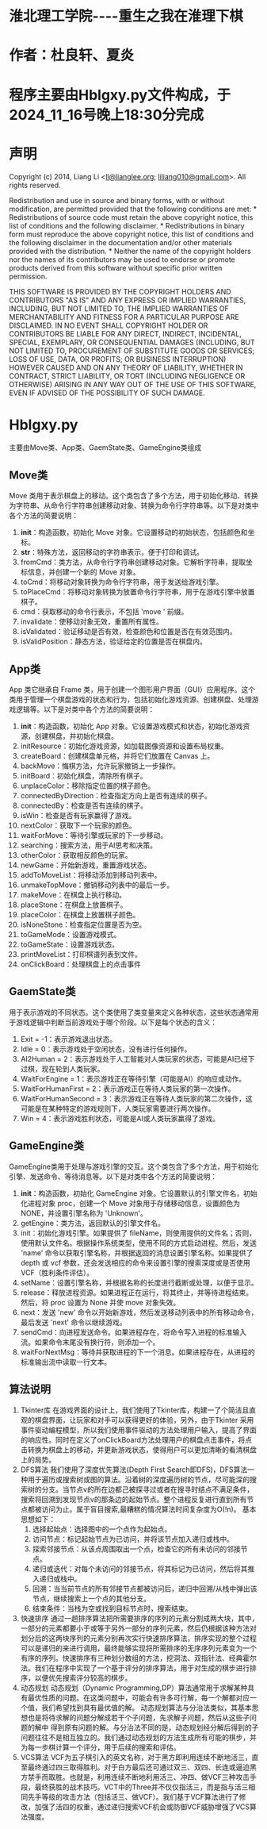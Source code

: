# 淮北理工学院----重生之我在淮理下棋
# 作者：杜良轩、夏炎 
# 程序主要由Hblgxy.py文件构成，于2024_11_16号晚上18:30分完成
# 声明
Copyright (c) 2014, Liang Li <ll@lianglee.org; liliang010@gmail.com>.
All rights reserved.

Redistribution and use in source and binary forms, with or without
modification, are permitted provided that the following conditions are met:
    * Redistributions of source code must retain the above copyright
      notice, this list of conditions and the following disclaimer.
    * Redistributions in binary form must reproduce the above copyright
      notice, this list of conditions and the following disclaimer in the
      documentation and/or other materials provided with the distribution.
    * Neither the name of the copyright holders nor the
      names of its contributors may be used to endorse or promote products
      derived from this software without specific prior written permission.

THIS SOFTWARE IS PROVIDED BY THE COPYRIGHT HOLDERS AND CONTRIBUTORS "AS IS" AND
ANY EXPRESS OR IMPLIED WARRANTIES, INCLUDING, BUT NOT LIMITED TO, THE IMPLIED
WARRANTIES OF MERCHANTABILITY AND FITNESS FOR A PARTICULAR PURPOSE ARE
DISCLAIMED. IN NO EVENT SHALL COPYRIGHT HOLDER OR CONTRIBUTORS BE LIABLE FOR ANY
DIRECT, INDIRECT, INCIDENTAL, SPECIAL, EXEMPLARY, OR CONSEQUENTIAL DAMAGES
(INCLUDING, BUT NOT LIMITED TO, PROCUREMENT OF SUBSTITUTE GOODS OR SERVICES;
LOSS OF USE, DATA, OR PROFITS; OR BUSINESS INTERRUPTION) HOWEVER CAUSED AND
ON ANY THEORY OF LIABILITY, WHETHER IN CONTRACT, STRICT LIABILITY, OR TORT
(INCLUDING NEGLIGENCE OR OTHERWISE) ARISING IN ANY WAY OUT OF THE USE OF THIS
SOFTWARE, EVEN IF ADVISED OF THE POSSIBILITY OF SUCH DAMAGE.


# Hblgxy.py
主要由Move类、App类、GaemState类、GameEngine类组成

## Move类
Move 类用于表示棋盘上的移动。这个类包含了多个方法，用于初始化移动、转换为字符串、从命令行字符串创建移动对象、转换为命令行字符串等。以下是对类中各个方法的简要说明：
1. __init__：构造函数，初始化 Move 对象。它设置移动的初始状态，包括颜色和坐标。
2. __str__：特殊方法，返回移动的字符串表示，便于打印和调试。
3. fromCmd：类方法，从命令行字符串创建移动对象。它解析字符串，提取坐标信息，并创建一个新的 Move 对象。
4. toCmd：将移动对象转换为命令行字符串，用于发送给游戏引擎。
5. toPlaceCmd：将移动对象转换为放置命令行字符串，用于在游戏引擎中放置棋子。
6. cmd：获取移动的命令行表示，不包括 'move ' 前缀。
7. invalidate：使移动对象无效，重置所有属性。
8. isValidated：验证移动是否有效，检查颜色和位置是否在有效范围内。
9. isValidPosition：静态方法，验证给定的位置是否在棋盘内。

## App类
App 类它继承自 Frame 类，用于创建一个图形用户界面（GUI）应用程序。这个类用于管理一个棋盘游戏的状态和行为，包括初始化游戏资源、创建棋盘、处理游戏逻辑等。以下是对类中各个方法的简要说明：
1. __init__：构造函数，初始化 App 对象。它设置游戏模式和状态，初始化游戏资源，创建棋盘，并初始化棋盘。
2. initResource：初始化游戏资源，如加载图像资源和设置布局权重。
3. createBoard：创建棋盘单元格，并将它们放置在 Canvas 上。
4. backMove：悔棋方法，允许玩家撤销上一步操作。
5. initBoard：初始化棋盘，清除所有棋子。
6. unplaceColor：移除指定位置的棋子颜色。
7. connectedByDirection：检查指定方向上是否有连续的棋子。
8. connectedBy：检查是否有连续的棋子。
9. isWin：检查是否有玩家赢得了游戏。
10. nextColor：获取下一个玩家的颜色。
11. waitForMove：等待引擎或玩家的下一步移动。
12. searching：搜索方法，用于AI思考和决策。
13. otherColor：获取相反颜色的玩家。
14. newGame：开始新游戏，重置游戏状态。
15. addToMoveList：将移动添加到移动列表中。
16. unmakeTopMove：撤销移动列表中的最后一步。
17. makeMove：在棋盘上执行移动。
18. placeStone：在棋盘上放置棋子。
19. placeColor：在棋盘上放置棋子颜色。
20. isNoneStone：检查指定位置是否为空。
21. toGameMode：设置游戏模式。
22. toGameState：设置游戏状态。
23. printMoveList：打印棋谱列表到文件。
24. onClickBoard：处理棋盘上的点击事件

## GaemState类
用于表示游戏的不同状态。这个类使用了类变量来定义各种状态，这些状态通常用于游戏逻辑中判断当前游戏处于哪个阶段。以下是每个状态的含义：
1. Exit = -1：表示游戏退出状态。
2. Idle = 0：表示游戏处于空闲状态，没有进行任何操作。
3. AI2Human = 2：表示游戏处于人工智能对人类玩家的状态，可能是AI已经下过棋，现在轮到人类玩家。
4. WaitForEngine = 1：表示游戏正在等待引擎（可能是AI）的响应或动作。
5. WaitForHumanFirst = 2：表示游戏正在等待人类玩家的第一次操作。
6. WaitForHumanSecond = 3：表示游戏正在等待人类玩家的第二次操作，这可能是在某种特定的游戏规则下，人类玩家需要进行两次操作。
4. Win = 4：表示游戏胜利状态，可能是AI或人类玩家赢得了游戏。

## GameEngine类
GameEngine类用于处理与游戏引擎的交互。这个类包含了多个方法，用于初始化引擎、发送命令、等待消息等。以下是对类中各个方法的简要说明：
1. __init__：构造函数，初始化 GameEngine 对象。它设置默认的引擎文件名，初始化进程对象 proc，创建一个 Move 对象用于存储移动信息，设置颜色为 NONE，并设置引擎名称为 'Unknown'。
2. getEngine：类方法，返回默认的引擎文件名。
3. init：初始化游戏引擎。如果提供了 fileName，则使用提供的文件名；否则，使用默认文件名。根据操作系统类型，使用不同的方式启动进程。然后，发送 'name' 命令以获取引擎名称，并根据返回的消息设置引擎名称。如果提供了 depth 或 vcf 参数，还会发送相应的命令来设置引擎的搜索深度或是否使用 VCF（胜利条件评估）。
4. setName：设置引擎名称，并根据名称的长度进行截断或处理，以便于显示。
5. release：释放进程资源。如果进程正在运行，将其终止，并等待进程结束。然后，将 proc 设置为 None 并使 move 对象失效。
6. next：发送 'new' 命令以开始新游戏，然后发送移动列表中的所有移动命令，最后发送 'next' 命令以继续游戏。
7. sendCmd：向进程发送命令。如果进程存在，将命令写入进程的标准输入流。如果命令末尾没有换行符，则添加一个。
8. waitForNextMsg：等待并获取进程的下一个消息。如果进程存在，从进程的标准输出流中读取一行文本。

## 算法说明

1. Tkinter库
    在游戏界面的设计上，我们使用了Tkinter库，构建一了个简洁且直观的棋盘界面，让玩家和对手可以获得更好的体验，另外，由于Tkinter 采用事件驱动编程模型，所以我们使用事件驱动的方法处理用户输入，提高了界面的响应性。同时在定义了onClickBoard方法处理用户的棋盘点击事件，将点击转换为棋盘上的移动，并更新游戏状态，使得用户可以更加清晰的看清棋盘上的局势。
2. DFS算法
    我们使用了深度优先算法(Depth First Search即DFS)，DFS算法一种用于遍历或搜索树或图的算法。沿着树的深度遍历树的节点，尽可能深的搜索树的分支。当节点v的所在边都己被探寻过或者在搜寻时结点不满足条件，搜索将回溯到发现节点v的那条边的起始节点。整个进程反复进行直到所有节点都被访问为止。属于盲目搜索,最糟糕的情况算法时间复杂度为O(!n)。
    基本思想如下：
    1.	选择起始点：选择图中的一个点作为起始点。
    2.	访问节点：标记起始节点为已访问，并将该节点加入递归或栈中。
    3.	探索邻接节点：从该点周围取出一个点，检查它的所有未访问的邻接节点。
    4.	递归或迭代：对每个未访问的邻接节点，将其标记为已访问，然后将其推入递归或栈中。
    5.	回溯：当当前节点的所有邻接节点都被访问后，递归中回溯/从栈中弹出该节点，继续搜索上一个点的其他分支。
    6.	结束条件：当栈为空或找到目标节点时，搜索结束。
3. 快速排序
    通过一趟排序算法把所需要排序的序列的元素分割成两大块，其中，一部分的元素都要小于或等于另外一部分的序列元素，然后仍根据该种方法对划分后的这两块序列的元素分别再次实行快速排序算法，排序实现的整个过程可以是递归的来进行调用，最终能够实现将所需排序的无序序列元素变为一个有序的序列。快速排序有三种划分数组的方法，挖洞法、双指针法、经典霍尔法。我们在程序中实现了一个基于评分的排序算法，用于对生成的棋步进行排序，以便优先搜索评分较高的棋步。
4. 动态规划
    动态规划（Dynamic Programming,DP）算法通常用于求解某种具有最优性质的问题。在这类问题中，可能会有许多可行解，每一个解都对应一个值，我们希望找到具有最优值的解。
    动态规划算法与分治法类似，其基本思想也是将待求解的问题分解成若干个子问题，先求解子问题，然后从这些子问题的解中 得到原有问题的解。与分治法不同的是，动态规划经分解后得到的子问题往往不是相互独立的。我们通过动态规划的方法生成所有可能的棋步，并为每一步棋计算一个评分，用于后续的搜索和评估。
5. VCS算法
    VCF为五子棋引入的英文名称，对于黑方即利用连续不断地活三，直至最终通过四三取得胜利。对于白方最后还可通过双三、双四、长连或逼迫黑方禁手而取胜。也就是，利用连续不断地利用活三、冲四、做VCF三种攻击手段，最终获胜的战术技巧。VCT中的Three并不仅仅指活三，而是指与活三相同先手等级的攻击方法（包括活三、做VCF）。我们基于VCF算法进行了修改，加强了活四的权重，通过递归搜索VCF机会或防御VCF威胁增强了VCS算法强度。        
